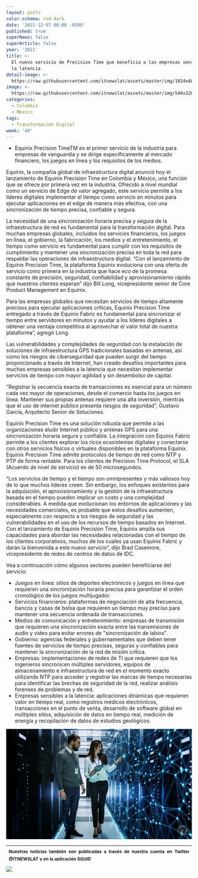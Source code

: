 ```yaml
---
layout: posts
color-schema: red-dark
date: '2021-12-07 08:00 -0500'
published: true
superNews: false
superArticle: false
year: '2021'
title: >-
  El nuevo servicio de Precision Time que beneficia a las empresas sensibles a
  la latencia
detail-image: >-
  https://raw.githubusercontent.com/itnewslat/assets/master/img/1024x680/Conexion-Internet-g.jpg
image: >-
  https://raw.githubusercontent.com/itnewslat/assets/master/img/540x320/Conexion-Internet-p.jpg
categories:
  - Colombia
  - Mexico
tags:
  - Transformación Digital
week: '49'
---
```

- Equinix Precision TimeTM es el primer servicio de la industria para empresas de vanguardia y se dirige específicamente al mercado financiero, los juegos en línea y los requisitos de los medios.

Equinix, la compañía global de infraestructura digital anunció hoy el lanzamiento de Equinix Precision Time en Colombia y México, una función que se ofrece por primera vez en la industria. Ofrecido a nivel mundial como un servicio de Edge de valor agregado, este servicio permite a los líderes digitales implementar el tiempo como servicio en minutos para ejecutar aplicaciones en el edge de manera más efectiva, con una sincronización de tiempo precisa, confiable y segura.

La necesidad de una sincronización horaria precisa y segura de la infraestructura de red es fundamental para la transformación digital. Para muchas empresas globales, incluidos los servicios financieros, los juegos en línea, el gobierno, la fabricación, los medios y el entretenimiento, el tiempo como servicio es fundamental para cumplir con los requisitos de cumplimiento y mantener una sincronización precisa en toda la red para respaldar las operaciones de infraestructura digital.
“Con el lanzamiento de Equinix Precision Time, la plataforma Equinix evoluciona con una oferta de servicio como primera en la industria que hace eco de la promesa constante de precisión, seguridad, confiabilidad y aprovisionamiento rápido que nuestros clientes esperan” dijo Bill Long, vicepresidente senior de Core Product Management en Equinix.

Para las empresas globales que necesitan servicios de tiempo altamente precisos para ejecutar aplicaciones críticas, Equinix Precision Time entregado a través de Equinix Fabric es fundamental para sincronizar el tiempo entre servidores en minutos y ayudar a los líderes digitales a obtener una ventaja competitiva al aprovechar el valor total de nuestra plataforma”, agregó Long.

Las vulnerabilidades y complejidades de seguridad con la instalación de soluciones de infraestructura GPS tradicionales basadas en antenas, así como los riesgos de ciberseguridad que pueden surgir del tiempo proporcionado a través de Internet, han creado desafíos importantes para muchas empresas sensibles a la latencia que necesitan implementar servicios de tiempo con mayor agilidad y sin desembolso de capital.

“Registrar la secuencia exacta de transacciones es esencial para un número cada vez mayor de operaciones, desde el comercio hasta los juegos en línea. Mantener sus propias antenas requiere una alta inversión, mientras que el uso de internet público presenta riesgos de seguridad”, Gustavo García, Arquitecto Senior de Soluciones. 

Equinix Precision Time es una solución robusta que permite a las organizaciones eludir Internet público y antenas GPS para una sincronización horaria segura y confiable. La integración con Equinix Fabric permite a los clientes explorar los ricos ecosistemas digitales y conectarse con otros servicios físicos o virtuales disponibles en la plataforma Equinix. Equinix Precision Time admite protocolos de tiempo de red como NTP y PTP de forma rentable. Para los clientes de Precision Time Protocol, el SLA (Acuerdo de nivel de servicio) es de 50 microsegundos.

“Los servicios de tiempo y el tiempo son omnipresentes y más valiosos hoy de lo que muchos líderes creen. Sin embargo, los enfoques existentes para la adquisición, el aprovisionamiento y la gestión de la infraestructura basada en el tiempo pueden implicar un costo y una complejidad considerables. A medida que evolucionan los entornos de aplicaciones y las necesidades comerciales, es probable que estos desafíos aumenten, especialmente con respecto a los riesgos de seguridad y las vulnerabilidades en el uso de los recursos de tiempo basados en Internet. Con el lanzamiento de Equinix Precision Time, Equinix amplía sus capacidades para abordar las necesidades relacionadas con el tiempo de los clientes corporativos, muchos de los cuales ya usan Equinix Fabric y darán la bienvenida a este nuevo servicio”, dijo Brad Casemore, vicepresidente de redes de centros de datos de IDC.

Vea a continuación cómo algunos sectores pueden beneficiarse del servicio:
- Juegos en línea: sitios de deportes electrónicos y juegos en línea que requieren una sincronización horaria precisa para garantizar el orden cronológico de los juegos multijugador.
- Servicios financieros: plataformas de negociación de alta frecuencia, bancos y casas de bolsa que requieren un tiempo muy preciso para mantener una secuencia ordenada de transacciones.
- Medios de comunicación y entretenimiento: empresas de transmisión que requieren una sincronización exacta entre las transmisiones de audio y video para evitar errores de "sincronización de labios".
- Gobierno: agencias federales y gubernamentales que deben tener fuentes de servicios de tiempo precisas, seguras y confiables para mantener la sincronización de la red de misión crítica.
- Empresas: implementaciones de redes de TI que requieren que los ingenieros sincronicen múltiples servidores, equipos de almacenamiento e infraestructura de red en el momento exacto utilizando NTP para acceder y registrar las marcas de tiempo necesarias para identificar las brechas de seguridad de la red, realizar análisis forenses de problemas y de red.
- Empresas sensibles a la latencia: aplicaciones dinámicas que requieren valor en tiempo real, como registros médicos electrónicos, transacciones en el punto de venta, desarrollo de software global en múltiples sitios, adquisición de datos en tiempo real, medición de energía y recopilación de datos de estudios geológicos.

![](https://raw.githubusercontent.com/itnewslat/assets/master/img/540x320/Conexion-Internet-p.jpg)

<table style="height: 42px;" width="569">
<tbody>
<tr>
<td style="text-align: justify;"><sub><strong>Nuestras noticias también son publicadas a través de nuestra cuenta en Twitter <a href="https://twitter.com/itnewslat?lang=es">@ITNEWSLAT</a> y en la aplicación <a href="https://squidapp.co/en/">SQUID</a></strong></sub></td>
</tr>
</tbody>
</table>

<img src="https://tracker.metricool.com/c3po.jpg?hash=56f88a41e39ab42c063cc51676587a04"/>